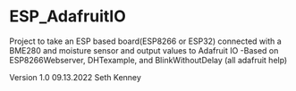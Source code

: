 # ESP_AdafruitIO
Project to take an ESP based board(ESP8266 or ESP32) connected with a BME280 and moisture sensor and output values to Adafruit IO
 -Based on ESP8266Webserver, DHTexample, and BlinkWithoutDelay (all adafruit help)


Version 1.0  09.13.2022 Seth Kenney
